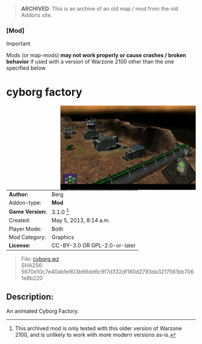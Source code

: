 > **ARCHIVED**: This is an archive of an old map / mod from the old Addons site.

### [Mod]

> [!IMPORTANT]
> Mods (or map-mods) **may not work properly or cause crashes / broken behavior** if used with a version of Warzone 2100 other than the one specified below

# cyborg factory

<img src="./preview.jpg" align="right" />

| | |
| - | - |
| __Author:__ | Berg |
| Addon-type: | __Mod__ |
| __Game Version:__ | 3.1.0 [^1] |
| Created: | May 5, 2013, 8:14 a.m. |
| Player Mode: | Both |
| Mod Category: | Graphics |
| __License:__ | CC-BY-3.0 OR GPL-2.0-or-later |

> File: [cyborg.wz](https://github.com/Warzone2100/old-addons-site/raw/main/assets/180/cyborg.wz)  
> SHA256: 5670e10c7e40abfe903b66dd6c9f7d332df180d2793da3217561bb7061e8b220

## Description:

An animated Cyborg Factory.

[^1]: This archived mod is only tested with this older version of Warzone 2100, and is unlikely to work with more modern versions as-is.
